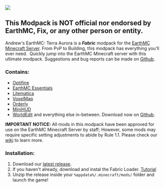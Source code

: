 ![](https://cdn.discordapp.com/attachments/748370918702579754/967220227802816522/EARTHMC_MODPACK.jpg)
## This Modpack is NOT official nor endorsed by EarthMC, Fix, or any other person or entity.


Andrew's EarthMC: Terra Aurora is a **_Fabric_** modpack for the [EarthMC Minecraft Server](https://earthmc.net/). From PvP to Building, this modpack has everything you'll ever need.  Quickly jump into the EarthMC Minecraft server with this ultimate modpack. Suggestions and bug reports can be made on [Github](https://github.com/Basically-Andrew/Andrews-Earthmc-Terra-Aurora/issues).


### Contains:
- [Optifine](https://optifine.net/home)
- [EarthMC Essentials](https://github.com/EarthMC-Stats/EarthMCEssentials)
- [Litematica](https://www.curseforge.com/minecraft/mc-mods/litematica)
- [VoxelMap](https://www.curseforge.com/minecraft/mc-mods/voxelmap)
- [Orderly](https://www.curseforge.com/minecraft/mc-mods/orderly-fabric-2-0)
- [MiniHUD](https://www.curseforge.com/minecraft/mc-mods/minihud)
- [WorldEdit](https://www.curseforge.com/minecraft/mc-mods/worldedit)
and everything else in-between. Download now on [Github](https://github.com/Basically-Andrew/Andrews-Earthmc-Terra-Aurora/releases).


**IMPORTANT NOTICE:** All mods in this modpack have been approved for use on the EarthMC Minecraft Server by staff; However, some mods may require specific setting adjustments to abide by Rule 1.1. Please check our [wiki](https://github.com/Basically-Andrew/Andrews-EarthMC-Terra-Aurora-Modpack/wiki) to learn more.

### Installation:
1. Download our [latest release](https://github.com/Basically-Andrew/Andrews-Earthmc-Terra-Aurora/releases).
2. If you haven't already, download and instal the Fabric Loader. [Tutorial](https://fabricmc.net/wiki/player:tutorials:install_mcl:windows)
3. Unzip the release inside your `%appdata%/.minecraft/mods/` folder and launch the game!
